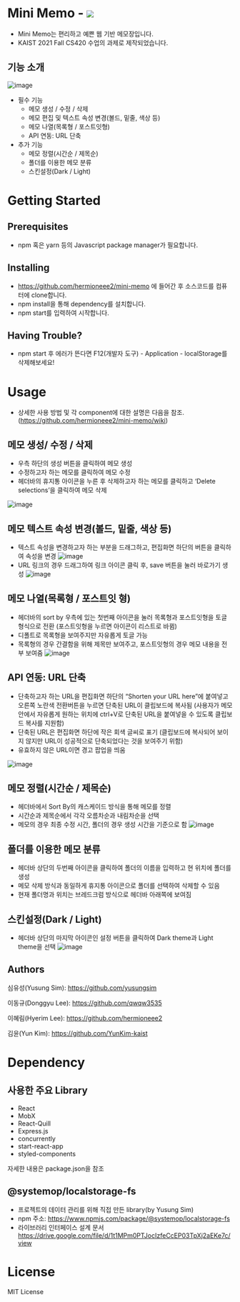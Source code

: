 # Mini Memo - ![](https://img.shields.io/badge/license-MIT-blue)

- Mini Memo는 편리하고 예쁜 웹 기반 메모장입니다.
- KAIST 2021 Fall CS420 수업의 과제로 제작되었습니다.

## 기능 소개

![image](https://user-images.githubusercontent.com/78776430/144853832-c9692dec-0a9a-47c7-ad05-86d235d0167b.png)

- 필수 기능
  - 메모 생성 / 수정 / 삭제
  - 메모 편집 및 텍스트 속성 변경(볼드, 밑줄, 색상 등)
  - 메모 나열(목록형 / 포스트잇형)
  - API 연동: URL 단축
- 추가 기능
  - 메모 정렬(시간순 / 제목순)
  - 폴더를 이용한 메모 분류
  - 스킨설정(Dark / Light)

# Getting Started

## Prerequisites

- npm 혹은 yarn 등의 Javascript package manager가 필요합니다.

## Installing

- https://github.com/hermioneee2/mini-memo 에 들어간 후 소스코드를 컴퓨터에 clone합니다.
- npm install을 통해 dependency를 설치합니다.
- npm start를 입력하여 시작합니다.

## Having Trouble?

- npm start 후 에러가 뜬다면 F12(개발자 도구) - Application - localStorage를 삭제해보세요!

# Usage

- 상세한 사용 방법 및 각 component에 대한 설명은 다음을 참조.
  (https://github.com/hermioneee2/mini-memo/wiki)

## 메모 생성/ 수정 / 삭제

- 우측 하단의 생성 버튼을 클릭하여 메모 생성
- 수정하고자 하는 메모를 클릭하여 메모 수정
- 헤더바의 휴지통 아이콘을 누른 후 삭제하고자 하는 메모를 클릭하고 ‘Delete selections’을 클릭하여 메모 삭제

![image](https://user-images.githubusercontent.com/78776430/144839730-25c958cb-2f89-42b0-8232-b6b3c68db80a.png)

## 메모 텍스트 속성 변경(볼드, 밑줄, 색상 등)

- 텍스트 속성을 변경하고자 하는 부분을 드래그하고, 편집화면 하단의 버튼을 클릭하여 속성을 변경
  ![image](https://user-images.githubusercontent.com/78776430/144840013-f0aa0851-a6db-4038-ba0d-bfab8a7fa024.png)
- URL 링크의 경우 드래그하여 링크 아이콘 클릭 후, save 버튼을 눌러 바로가기 생성
  ![image](https://user-images.githubusercontent.com/78776430/144842970-6f5eec61-baba-4352-a620-ae3a0d0e7594.png)

## 메모 나열(목록형 / 포스트잇 형)

- 헤더바의 sort by 우측에 있는 첫번째 아이콘을 눌러 목록형과 포스트잇형을 토글 형식으로 전환 (포스트잇형을 누르면 아이콘이 리스트로 바뀜)
- 디폴트로 목록형을 보여주지만 자유롭게 토글 가능
- 목록형의 경우 간결함을 위해 제목만 보여주고, 포스트잇형의 경우 메모 내용을 전부 보여줌
  ![image](https://user-images.githubusercontent.com/78776430/144839836-d1d01a6d-64c8-4b20-b784-f451a8d8adc4.png)

## API 연동: URL 단축

- 단축하고자 하는 URL을 편집화면 하단의 “Shorten your URL here”에 붙여넣고 오른쪽 노란색 전환버튼을 누르면 단축된 URL이 클립보드에 복사됨 (사용자가 메모 안에서 자유롭게 원하는 위치에 ctrl+V로 단축된 URL을 붙여넣을 수 있도록 클립보드 복사를 지원함)
- 단축된 URL은 편집화면 하단에 작은 회색 글씨로 표기 (클립보드에 복사되어 보이지 않지만 URL이 성공적으로 단축되었다는 것을 보여주기 위함)
- 유효하지 않은 URL이면 경고 팝업을 띄움

![image](https://user-images.githubusercontent.com/78776430/144843120-6c31ee25-5c46-4966-8417-6b98e325427d.png)

## 메모 정렬(시간순 / 제목순)

- 헤더바에서 Sort By의 캐스케이드 방식을 통해 메모를 정렬
- 시간순과 제목순에서 각각 오름차순과 내림차순을 선택
- 메모의 경우 최종 수정 시간, 폴더의 경우 생성 시간을 기준으로 함
  ![image](https://user-images.githubusercontent.com/78776430/144840395-9a68d7d3-2ae6-4bed-b0b8-c5b69a8626fa.png)

## 폴더를 이용한 메모 분류

- 헤더바 상단의 두번째 아이콘을 클릭하여 폴더의 이름을 입력하고 현 위치에 폴더를 생성
- 메모 삭제 방식과 동일하게 휴지통 아이콘으로 폴더를 선택하여 삭제할 수 있음
- 현재 폴더명과 위치는 브레드크럼 방식으로 헤더바 아래쪽에 보여짐

## 스킨설정(Dark / Light)

- 헤더바 상단의 마지막 아이콘인 설정 버튼을 클릭하여 Dark theme과 Light theme을 선택
  ![image](https://user-images.githubusercontent.com/78776430/144841070-ef18b49c-8cd6-4fc5-a3d4-08a1eb365530.PNG)

## Authors

심유성(Yusung Sim): https://github.com/yusungsim

이동규(Donggyu Lee): https://github.com/qwqw3535

이혜림(Hyerim Lee): https://github.com/hermioneee2

김윤(Yun Kim): https://github.com/YunKim-kaist

# Dependency

## 사용한 주요 Library

- React
- MobX
- React-Quill
- Express.js
- concurrently
- start-react-app
- styled-components

자세한 내용은 package.json을 참조

## @systemop/localstorage-fs
- 프로젝트의 데이터 관리를 위해 직접 만든 library(by Yusung Sim)
- npm 주소: https://www.npmjs.com/package/@systemop/localstorage-fs
- 라이브러리 인터페이스 설계 문서 https://drive.google.com/file/d/1t1MPm0PTJocIzfeCcEP03TpXj2aEKe7c/view

# License

MIT License
